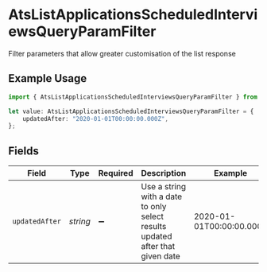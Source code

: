 # AtsListApplicationsScheduledInterviewsQueryParamFilter

Filter parameters that allow greater customisation of the list response

## Example Usage

```typescript
import { AtsListApplicationsScheduledInterviewsQueryParamFilter } from "@stackone/stackone-client-ts/sdk/models/operations";

let value: AtsListApplicationsScheduledInterviewsQueryParamFilter = {
    updatedAfter: "2020-01-01T00:00:00.000Z",
};
```

## Fields

| Field                                                                         | Type                                                                          | Required                                                                      | Description                                                                   | Example                                                                       |
| ----------------------------------------------------------------------------- | ----------------------------------------------------------------------------- | ----------------------------------------------------------------------------- | ----------------------------------------------------------------------------- | ----------------------------------------------------------------------------- |
| `updatedAfter`                                                                | *string*                                                                      | :heavy_minus_sign:                                                            | Use a string with a date to only select results updated after that given date | 2020-01-01T00:00:00.000Z                                                      |